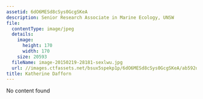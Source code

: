 ```yaml
---
assetid: 6dO6MESd8cSys0GcgSKeA
description: Senior Research Associate in Marine Ecology, UNSW
file:
  contentType: image/jpeg
  details:
    image:
      height: 170
      width: 170
    size: 20593
  fileName: image-20150219-28181-sexlwu.jpg
  url: //images.ctfassets.net/bsux5spekp1p/6dO6MESd8cSys0GcgSKeA/ab592d37005af8d8b2a4199dc5a51143/image-20150219-28181-sexlwu.jpg
title: Katherine Dafforn
---
```

No content found